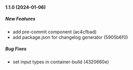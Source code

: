 #### 1.1.0 (2024-01-06)

##### New Features

*  add pre-commit component (ac4cfbad)
*  add package.json for changelog generator (5905b6f0)

##### Bug Fixes

*  set input types in container-build (4320660e)
